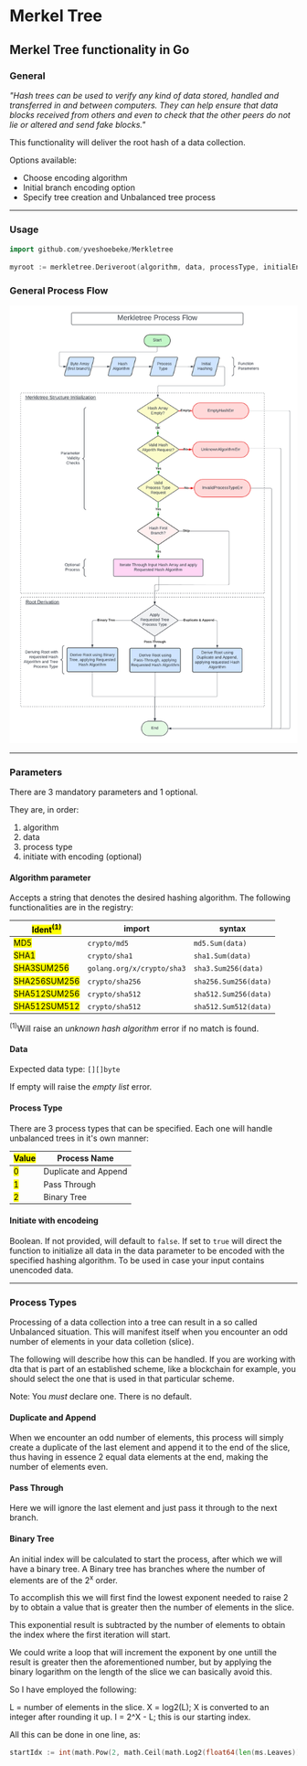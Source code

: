 # Merkel Tree

## Merkel Tree functionality in Go

### General

*"Hash trees can be used to verify any kind of data stored, handled and transferred in and between computers. They can help ensure that data blocks received from others and even to check that the other peers do not lie or altered and send fake blocks."*

This functionality will deliver the root hash of a data collection.

Options available:

* Choose encoding algorithm
* Initial branch encoding option
* Specify tree creation and Unbalanced tree process

---

### Usage

```go
import github.com/yveshoebeke/Merkletree
```

```go
myroot := merkletree.Deriveroot(algorithm, data, processType, initialEncoding)
```

### General Process Flow

![Process Overview](docs/ProcessOverview.png)

---

### Parameters

There are 3 mandatory parameters and 1 optional.

They are, in order:

1. algorithm
1. data
1. process type
1. initiate with encoding (optional)

#### Algorithm parameter

Accepts a string that denotes the desired hashing algorithm.
The following functionalities are in the registry:

|<mark>Ident<sup>(1)</sup></mark>  |  import     | syntax|
|-------------|---------------|----------------|
|<mark>MD5</mark>          | ```crypto/md5```| ```md5.Sum(data)```|
|<mark>SHA1</mark>          | ```crypto/sha1``` | ```sha1.Sum(data)```|
|<mark>SHA3SUM256</mark>    | ```golang.org/x/crypto/sha3``` |```sha3.Sum256(data)```|
|<mark>SHA256SUM256</mark>  | ```crypto/sha256``` |```sha256.Sum256(data)```|
|<mark>SHA512SUM256</mark>  | ```crypto/sha512``` |```sha512.Sum256(data)```|
|<mark>SHA512SUM512</mark>  | ```crypto/sha512``` |```sha512.Sum512(data)```|

<sup>(1)</sup>Will raise an *unknown hash algorithm* error if no match is found.

#### Data

Expected data type: ```[][]byte```

If empty will raise the *empty list* error.

#### Process Type

There are 3 process types that can be specified. Each one will handle unbalanced trees in it's own manner:

|<mark>Value</mark>|Process Name|
|-----------|-----------|
|<mark>0</mark>| Duplicate and Append|
|<mark>1</mark>| Pass Through|
|<mark>2</mark>| Binary Tree|

#### Initiate with encodeing

Boolean. If not provided, will default to ```false```. If set to ```true``` will direct the function to initialize all data in the data parameter to be encoded with the specified hashing algorithm. To be used in case your input contains unencoded data.

---

### Process Types

Processing of a data collection into a tree can result in a so called Unbalanced situation. This will manifest itself when you encounter an odd number of elements in your data colletion (slice).

The following will describe how this can be handled. If you are working with dta that is part of an established scheme, like a blockchain for example, you should select the one that is used in that particular scheme.

Note: You _must_ declare one. There is no default.

#### Duplicate and Append

When we encounter an odd number of elements, this process will simply create a duplicate of the last element and append it to the end of the slice, thus having in essence 2 equal data elements at the end, making the number of elements even.

#### Pass Through

Here we will ignore the last element and just pass it through to the next branch.

#### Binary Tree

An initial index will be calculated to start the process, after which we will have a binary tree. A Binary tree has branches where the number of elements are of the 2<sup>x</sup> order.

To accomplish this we will first find the lowest exponent needed to raise 2 by to obtain a value that is greater then the number of elements in the slice.

This exponential result is subtracted by the number of elements to obtain the index where the first iteration will start.

We could write a loop that will increment the exponent by one untill the result is greater then the aforementioned number, but by applying the binary logarithm on the length of the slice we can basically avoid this.

So I have employed the following:

L = number of elements in the slice.
X = log2(L); X is converted to an integer after rounding it up.
I = 2^X - L; this is our starting index.

All this can be done in one line, as:

```go
startIdx := int(math.Pow(2, math.Ceil(math.Log2(float64(len(ms.Leaves)))))) - len(ms.Leaves)
```
